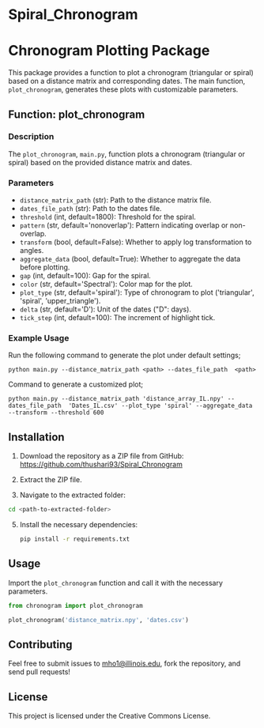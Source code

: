 # Spiral_Chronogram

# Chronogram Plotting Package

This package provides a function to plot a chronogram (triangular or spiral) based on a distance matrix and corresponding dates. The main function, `plot_chronogram`, generates these plots with customizable parameters.

## Function: plot_chronogram

### Description

The `plot_chronogram`, `main.py`, function plots a chronogram (triangular or spiral) based on the provided distance matrix and dates.

### Parameters

- `distance_matrix_path` (str): Path to the distance matrix file.
- `dates_file_path` (str): Path to the dates file.
- `threshold` (int, default=1800): Threshold for the spiral.
- `pattern` (str, default='nonoverlap'): Pattern indicating overlap or non-overlap.
- `transform` (bool, default=False): Whether to apply log transformation to angles.
- `aggregate_data` (bool, default=True): Whether to aggregate the data before plotting.
- `gap` (int, default=100): Gap for the spiral.
- `color` (str, default='Spectral'): Color map for the plot.
- `plot_type` (str, default='spiral'): Type of chronogram to plot ('triangular', 'spiral', 'upper_triangle').
- `delta` (str, default='D'): Unit of the dates ("D": days).
- `tick_step` (int, default=100): The increment of highlight tick.

### Example Usage

Run the following command to generate the plot under default settings;

`python main.py --distance_matrix_path <path> --dates_file_path  <path>` 

Command to generate a customized plot;

`python main.py --distance_matrix_path 'distance_array_IL.npy' --dates_file_path  'Dates_IL.csv' --plot_type 'spiral' --aggregate_data --transform --threshold 600` 


## Installation

1. Download the repository as a ZIP file from GitHub:
https://github.com/thushari93/Spiral_Chronogram

2. Extract the ZIP file.

3. Navigate to the extracted folder:
```bash
cd <path-to-extracted-folder>
```

5. Install the necessary dependencies: 
    ```bash
    pip install -r requirements.txt
    ```

## Usage

Import the `plot_chronogram` function and call it with the necessary parameters.

```python
from chronogram import plot_chronogram

plot_chronogram('distance_matrix.npy', 'dates.csv')
```
## Contributing

Feel free to submit issues to mho1@illinois.edu, fork the repository, and send pull requests!

## License

This project is licensed under the Creative Commons License.
